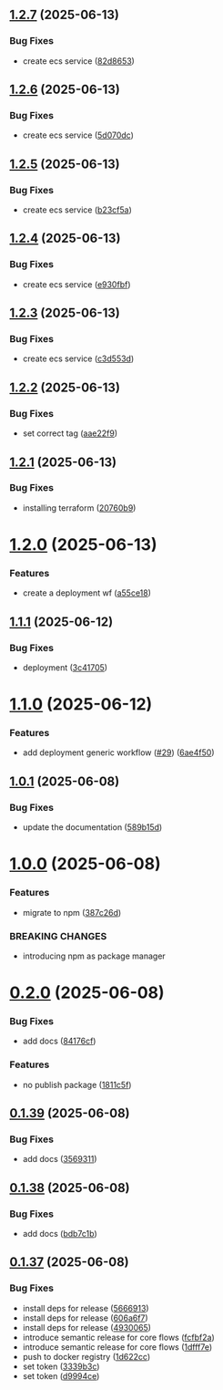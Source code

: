 ## [1.2.7](https://github.com/Stamper-Labs/core-flows/compare/v1.2.6...v1.2.7) (2025-06-13)


### Bug Fixes

* create ecs service ([82d8653](https://github.com/Stamper-Labs/core-flows/commit/82d86535eec2010712efd47242f4fd5407676cea))

## [1.2.6](https://github.com/Stamper-Labs/core-flows/compare/v1.2.5...v1.2.6) (2025-06-13)


### Bug Fixes

* create ecs service ([5d070dc](https://github.com/Stamper-Labs/core-flows/commit/5d070dc9de3ff1c45f0079511cf867f63241327f))

## [1.2.5](https://github.com/Stamper-Labs/core-flows/compare/v1.2.4...v1.2.5) (2025-06-13)


### Bug Fixes

* create ecs service ([b23cf5a](https://github.com/Stamper-Labs/core-flows/commit/b23cf5acf719a1b2678fc74ac6f09586cb9f63f8))

## [1.2.4](https://github.com/Stamper-Labs/core-flows/compare/v1.2.3...v1.2.4) (2025-06-13)


### Bug Fixes

* create ecs service ([e930fbf](https://github.com/Stamper-Labs/core-flows/commit/e930fbf017913775856a57fdab737620d201aeba))

## [1.2.3](https://github.com/Stamper-Labs/core-flows/compare/v1.2.2...v1.2.3) (2025-06-13)


### Bug Fixes

* create ecs service ([c3d553d](https://github.com/Stamper-Labs/core-flows/commit/c3d553d0e4335990b7ad2e3094d828a0a8f31b6b))

## [1.2.2](https://github.com/Stamper-Labs/core-flows/compare/v1.2.1...v1.2.2) (2025-06-13)


### Bug Fixes

* set correct tag ([aae22f9](https://github.com/Stamper-Labs/core-flows/commit/aae22f94b9f57e8c170132e694ed378e91e3df09))

## [1.2.1](https://github.com/Stamper-Labs/core-flows/compare/v1.2.0...v1.2.1) (2025-06-13)


### Bug Fixes

* installing terraform ([20760b9](https://github.com/Stamper-Labs/core-flows/commit/20760b96540e3374a7bc9440b95b6ac0effc358e))

# [1.2.0](https://github.com/Stamper-Labs/core-flows/compare/v1.1.1...v1.2.0) (2025-06-13)


### Features

* create a deployment wf ([a55ce18](https://github.com/Stamper-Labs/core-flows/commit/a55ce180fa7ce601209c3c140b612ab509e28049))

## [1.1.1](https://github.com/Stamper-Labs/core-flows/compare/v1.1.0...v1.1.1) (2025-06-12)


### Bug Fixes

* deployment ([3c41705](https://github.com/Stamper-Labs/core-flows/commit/3c41705cb5cda8f91503ce78ae7875ff051a1ed2))

# [1.1.0](https://github.com/Stamper-Labs/core-flows/compare/v1.0.1...v1.1.0) (2025-06-12)


### Features

* add deployment generic workflow ([#29](https://github.com/Stamper-Labs/core-flows/issues/29)) ([6ae4f50](https://github.com/Stamper-Labs/core-flows/commit/6ae4f505c9bf1fae8e793bbb4364140b32026ad1))

## [1.0.1](https://github.com/Stamper-Labs/core-flows/compare/v1.0.0...v1.0.1) (2025-06-08)


### Bug Fixes

* update the documentation ([589b15d](https://github.com/Stamper-Labs/core-flows/commit/589b15d36ff13a182f092bd4667736f0e3e4da36))

# [1.0.0](https://github.com/Stamper-Labs/core-flows/compare/v0.2.0...v1.0.0) (2025-06-08)


### Features

* migrate to npm ([387c26d](https://github.com/Stamper-Labs/core-flows/commit/387c26d11a8f205bd0e75256708089a4b590cef2))


### BREAKING CHANGES

* introducing npm as package manager

# [0.2.0](https://github.com/Stamper-Labs/core-flows/compare/v0.1.39...v0.2.0) (2025-06-08)


### Bug Fixes

* add docs ([84176cf](https://github.com/Stamper-Labs/core-flows/commit/84176cf6ae47c0a74bb33085bf2ea6e00a886dba))


### Features

* no publish package ([1811c5f](https://github.com/Stamper-Labs/core-flows/commit/1811c5f56018b02ddb31c7324a48916d0472b0c5))

## [0.1.39](https://github.com/Stamper-Labs/core-flows/compare/v0.1.38...v0.1.39) (2025-06-08)


### Bug Fixes

* add docs ([3569311](https://github.com/Stamper-Labs/core-flows/commit/3569311dd79121ada3f309038a8b8c9843025c39))

## [0.1.38](https://github.com/Stamper-Labs/core-flows/compare/v0.1.37...v0.1.38) (2025-06-08)


### Bug Fixes

* add docs ([bdb7c1b](https://github.com/Stamper-Labs/core-flows/commit/bdb7c1be880cba5843dd79d22f6b99872584e026))

## [0.1.37](https://github.com/Stamper-Labs/core-flows/compare/v0.1.36...v0.1.37) (2025-06-08)


### Bug Fixes

* install deps for release ([5666913](https://github.com/Stamper-Labs/core-flows/commit/56669135e71a7ae8f7e85827f0d4deef04f1368d))
* install deps for release ([606a6f7](https://github.com/Stamper-Labs/core-flows/commit/606a6f74d5f69ca2f6765b13ed68dc95f3b973ff))
* install deps for release ([4930065](https://github.com/Stamper-Labs/core-flows/commit/49300652a515120c81b5b9a389158c4036769649))
* introduce semantic release for core flows ([fcfbf2a](https://github.com/Stamper-Labs/core-flows/commit/fcfbf2a9dbda8b54111c191376376637a1d0a5b3))
* introduce semantic release for core flows ([1dfff7e](https://github.com/Stamper-Labs/core-flows/commit/1dfff7ec63c47551f596e450f523a8c4bbdcc2e9))
* push to docker registry ([1d622cc](https://github.com/Stamper-Labs/core-flows/commit/1d622cca5c9a800b05297263e2a962e4a9abc5a7))
* set token ([3339b3c](https://github.com/Stamper-Labs/core-flows/commit/3339b3c7611e27791141883bb49d8befd511d9a9))
* set token ([d9994ce](https://github.com/Stamper-Labs/core-flows/commit/d9994cebd0b8ffdfa63721305cc75be32311c424))
